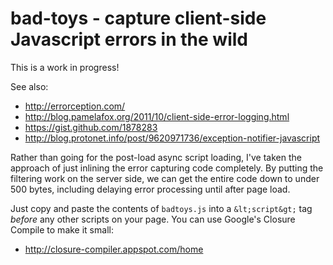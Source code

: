 # bad-toys - capture client-side Javascript errors in the wild

This is a work in progress!

See also:
* http://errorception.com/
* http://blog.pamelafox.org/2011/10/client-side-error-logging.html
* https://gist.github.com/1878283
* http://blog.protonet.info/post/9620971736/exception-notifier-javascript

Rather than going for the post-load async script loading, I've taken the approach of
just inlining the error capturing code completely. By putting the filtering work on 
the server side, we can get the entire code down to under 500 bytes, including 
delaying error processing until after page load.

Just copy and paste the contents of `badtoys.js` into a `&lt;script&gt;` tag _before_
any other scripts on your page. You can use Google's Closure Compile to make it small:

* http://closure-compiler.appspot.com/home
